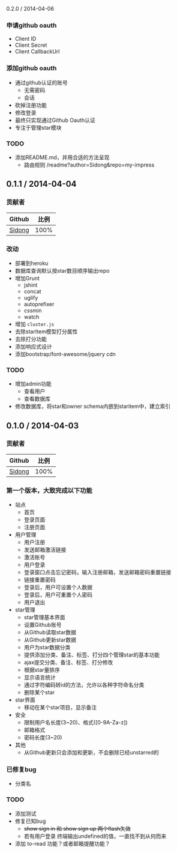 0.2.0 / 2014-04-06

### 申请github oauth

* Client ID
* Client Secret
* Client CallbackUrl

### 添加github oauth

* 通过github认证的账号
	* 无需密码
	* 会话
* 砍掉注册功能
* 修改登录
* 最终只实现通过Github Oauth认证
* 专注于管理star模块

### TODO

* 添加README.md，并用合适的方法呈现
	* 路由规则 /readme?author=Sidong&repo=my-impress

0.1.1 / 2014-04-04
-------------------

### 贡献者

|Github|比例|
|:-:|:-:|
|[Sidong](http://github.com/Sidong)|100%|

### 改动

* 部署到heroku
* 数据库查询默认按star数目顺序输出repo
* 增加Grunt
	* jshint
	* concat
	* uglify
	* autoprefixer
	* cssmin
	* watch
* 增加 `cluster.js`
* 去除starItem模型打分属性
* 去除打分功能
* 添加响应式设计
* 添加bootstrap/font-awesome/jquery cdn

### TODO

* 增加admin功能
	* 查看用户
	* 查看数据库
* 修改数据库，将star和owner schema内嵌到staritem中，建立索引

0.1.0 / 2014-04-03
-------------------

### 贡献者

|Github|比例|
|:-:|:-:|
|[Sidong](http://github.com/Sidong)|100%|

### 第一个版本，大致完成以下功能

* 站点
	* 首页
	* 登录页面
	* 注册页面
* 用户管理
	* 用户注册
	* 发送邮箱激活链接
	* 激活账号
	* 用户登录
	* 登录窗口点击忘记密码，输入注册邮箱，发送邮箱密码重置链接
	* 链接重置密码
	* 登录后，用户可设置个人数据
	* 登录后，用户可重置个人密码
	* 用户退出
* star管理
	* star管理基本界面
	* 设置Github账号
	* 从Github读取star数据
	* 从Github更新star数据
	* 用户为star数据分类
	* 提供添加分类、备注、标签、打分四个管理star的基本功能
	* ajax提交分类、备注、标签、打分修改
	* 根据star量排序
	* 显示语言统计
	* 通过字符编码转id的方法，允许以各种字符命名分类
	* 删除某个star
* star界面
	* 移动在某个star项目，显示备注
* 安全
	* 限制用户名长度(3~20)、格式([0-9A-Za-z])
	* 邮箱格式
	* 密码长度(3~20)
* 其他
	* 从Github更新只会添加和更新，不会删除已经unstarred的

### 已修复bug

* 分类名

### TODO

* 添加测试
* 修复已知bug
	* ~~show sign in 和 show sign up 两个flash失效~~
	* 若有用户登录 终端输出undefined的值，一直找不到从何而来
* 添加 to-read 功能？或者邮箱提醒功能？
